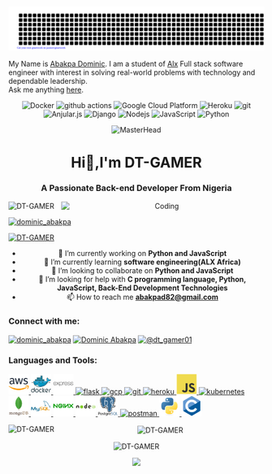 ![gitartwork](gitartwork.svg)

My Name is [Abakpa Dominic](https://wa.me/+2347043801566). I am a student of [Alx](https://www.alxafrica.com/) Full stack software engineer with interest in solving real-world problems with technology and dependable leadership.<br/>
Ask me anything [here](https://github.com/DT-GAMER/DT-GAMER/issues?q=is%3Aissue+is%3Aopen).

<div align="center">
<p>
  <img alt="Docker" src="https://img.shields.io/badge/-Docker-46a2f1?style=flat-square&logo=docker&logoColor=white" />
  <img alt="github actions" src="https://img.shields.io/badge/-Github_Actions-2088FF?style=flat-square&logo=github-actions&logoColor=white" />
  <img alt="Google Cloud Platform" src="https://img.shields.io/badge/-Google_Cloud_Platform-1a73e8?style=flat-square&logo=google-cloud&logoColor=white" />
  <img alt="Heroku" src="https://img.shields.io/badge/-Heroku-430098?style=flat-square&logo=heroku&logoColor=white" />
  <img alt="git" src="https://img.shields.io/badge/-Git-F05032?style=flat-square&logo=git&logoColor=white" />
  <img alt="Anjular.js" src="https://img.shields.io/badge/-Anjular.js-E34F26?style=flat-square&logo=Annular.js&logoColor=white" />
  <img alt="Django" src="https://img.shields.io/badge/-Django-FB542B?style=flat-square&logo=Django&logoColor=white" />
  <img alt="Nodejs" src="https://img.shields.io/badge/-Nodejs-43853d?style=flat-square&logo=Node.js&logoColor=white" />
  <img alt="JavaScript" src="https://img.shields.io/badge/-JavaScript-43853d?style=flat-square&logo=JavaScript&logoColor=white" />
  <img alt="Python" src="https://img.shields.io/badge/-Python-43853d?style=flat-square&logo=Python&logoColor=white" />
</p>

![MasterHead](https://cdn.vectorstock.com/i/1000x1000/69/63/robotics-programming-isometric-3d-banner-header-vector-24276963.webp)
<h1 align="center">Hi👋,I'm DT-GAMER</h1>
<h3 align="center">A Passionate Back-end Developer From Nigeria</h3>
<img align="right" alt="Coding" width="400" src="https://cdn.dribbble.com/users/1162077/screenshots/3848914/programmer.gif">
<p align="left"> <img src="https://komarev.com/ghpvc/?username=DT-GAMER&label=Profile%20views&color=0e75b6&style=flat" alt="DT-GAMER" /> </p>

<p align="left"> <a href="https://twitter.com/dominic_abakpa" target="blank"><img src="https://img.shields.io/twitter/follow/dominic_abakpa?logo=twitter&style=for-the-badge" alt="dominic_abakpa" /></a> </p>

<p align="left"> <a href="https://github.com/ryo-ma/github-profile-trophy"><img src="https://github-profile-trophy.vercel.app/?username=DT-GAMER" alt="DT-GAMER" /></a> </p>

- 👀 I’m currently working on **Python and JavaScript** 
- 🌱 I’m currently learning **software engineering(ALX Africa)**
- 💞️ I’m looking to collaborate on **Python and JavaScript** 
- 🤔 I’m looking for help with **C programming language, Python, JavaScript, Back-End Development Technologies**
- 📫 How to reach me **abakpad82@gmail.com**

<h3 align="left">Connect with me:</h3>
<p align="left">
<a href="https://twitter.com/dominic_abakpa" target="blank"><img align="center" src="https://raw.githubusercontent.com/rahuldkjain/github-profile-readme-generator/master/src/images/icons/Social/twitter.svg" alt="dominic_abakpa" height="30" width="40" /></a>
<a href="https://fb.com/Dominic Abakpa" target="blank"><img align="center" src="https://raw.githubusercontent.com/rahuldkjain/github-profile-readme-generator/master/src/images/icons/Social/facebook.svg" alt="Dominic Abakpa" height="30" width="40" /></a>
<a href="https://instagram.com/dt_gamer01" target="blank"><img align="center" src="https://raw.githubusercontent.com/rahuldkjain/github-profile-readme-generator/master/src/images/icons/Social/instagram.svg" alt="@dt_gamer01" height="30" width="40" /></a>
</p>

<h3 align="left">Languages and Tools:</h3>
<p align="left"> <a href="https://aws.amazon.com" target="_blank" rel="noreferrer"> <img src="https://raw.githubusercontent.com/devicons/devicon/master/icons/amazonwebservices/amazonwebservices-original-wordmark.svg" alt="aws" width="40" height="40"/> </a> <a href="https://www.docker.com/" target="_blank" rel="noreferrer"> <img src="https://raw.githubusercontent.com/devicons/devicon/master/icons/docker/docker-original-wordmark.svg" alt="docker" width="40" height="40"/> </a> <a href="https://expressjs.com" target="_blank" rel="noreferrer"> <img src="https://raw.githubusercontent.com/devicons/devicon/master/icons/express/express-original-wordmark.svg" alt="express" width="40" height="40"/> </a> <a href="https://flask.palletsprojects.com/" target="_blank" rel="noreferrer"> <img src="https://www.vectorlogo.zone/logos/pocoo_flask/pocoo_flask-icon.svg" alt="flask" width="40" height="40"/> </a> <a href="https://cloud.google.com" target="_blank" rel="noreferrer"> <img src="https://www.vectorlogo.zone/logos/google_cloud/google_cloud-icon.svg" alt="gcp" width="40" height="40"/> </a> <a href="https://git-scm.com/" target="_blank" rel="noreferrer"> <img src="https://www.vectorlogo.zone/logos/git-scm/git-scm-icon.svg" alt="git" width="40" height="40"/> </a> <a href="https://heroku.com" target="_blank" rel="noreferrer"> <img src="https://www.vectorlogo.zone/logos/heroku/heroku-icon.svg" alt="heroku" width="40" height="40"/> </a> <a href="https://developer.mozilla.org/en-US/docs/Web/JavaScript" target="_blank" rel="noreferrer"> <img src="https://raw.githubusercontent.com/devicons/devicon/master/icons/javascript/javascript-original.svg" alt="javascript" width="40" height="40"/> </a> <a href="https://kubernetes.io" target="_blank" rel="noreferrer"> <img src="https://www.vectorlogo.zone/logos/kubernetes/kubernetes-icon.svg" alt="kubernetes" width="40" height="40"/> </a> <a href="https://www.mongodb.com/" target="_blank" rel="noreferrer"> <img src="https://raw.githubusercontent.com/devicons/devicon/master/icons/mongodb/mongodb-original-wordmark.svg" alt="mongodb" width="40" height="40"/> </a> <a href="https://www.mysql.com/" target="_blank" rel="noreferrer"> <img src="https://raw.githubusercontent.com/devicons/devicon/master/icons/mysql/mysql-original-wordmark.svg" alt="mysql" width="40" height="40"/> </a> <a href="https://www.nginx.com" target="_blank" rel="noreferrer"> <img src="https://raw.githubusercontent.com/devicons/devicon/master/icons/nginx/nginx-original.svg" alt="nginx" width="40" height="40"/> </a> <a href="https://nodejs.org" target="_blank" rel="noreferrer"> <img src="https://raw.githubusercontent.com/devicons/devicon/master/icons/nodejs/nodejs-original-wordmark.svg" alt="nodejs" width="40" height="40"/> </a> <a href="https://www.postgresql.org" target="_blank" rel="noreferrer"> <img src="https://raw.githubusercontent.com/devicons/devicon/master/icons/postgresql/postgresql-original-wordmark.svg" alt="postgresql" width="40" height="40"/> </a> <a href="https://postman.com" target="_blank" rel="noreferrer"> <img src="https://www.vectorlogo.zone/logos/getpostman/getpostman-icon.svg" alt="postman" width="40" height="40"/> </a> <a href="https://www.python.org" target="_blank" rel="noreferrer"> <img src="https://raw.githubusercontent.com/devicons/devicon/master/icons/python/python-original.svg" alt="python" width="40" height="40"/> </a> <a href="https://en.wikipedia.org/wiki/C_(programming_language)" target="_blank" rel="noreferrer"><img src="https://raw.githubusercontent.com/devicons/devicon/master/icons/c/c-original.svg" alt="c" width="40" height="40"/></a>

<p><img align="left" src="https://github-readme-stats.vercel.app/api/top-langs?username=DT-GAMER&show_icons=true&locale=en&layout=compact" alt="DT-GAMER" /></p>

<p>&nbsp;<img align="center" src="https://github-readme-stats.vercel.app/api?username=DT-GAMER&show_icons=true&locale=en" alt="DT-GAMER" /></p>

<p><img align="center" src="https://github-readme-streak-stats.herokuapp.com/?user=DT-GAMER&" alt="DT-GAMER" /></p>


<img src="https://github.com/DT-GAMER/DT-GAMER/blob/main/IMG_20230123_034948_964-removebg-preview.png" />


<!---
DT-GAMER/DT-GAMER is a ✨ special ✨ repository because its `README.md` (this file) appears on your GitHub profile.
You can click the Preview link to take a look at your changes.
--->
